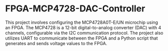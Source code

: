 # FPGA-MCP4728-DAC-Controller
This project involves configuring the MCP4728A0T-E/UN microchip using an FPGA. The MCP4728 is a 12-bit digital-to-analog converter (DAC) with 4 channels, configurable via the I2C communication protocol. The project also utilizes UART to communicate between the FPGA and a Python script that generates and sends voltage values to the FPGA.

